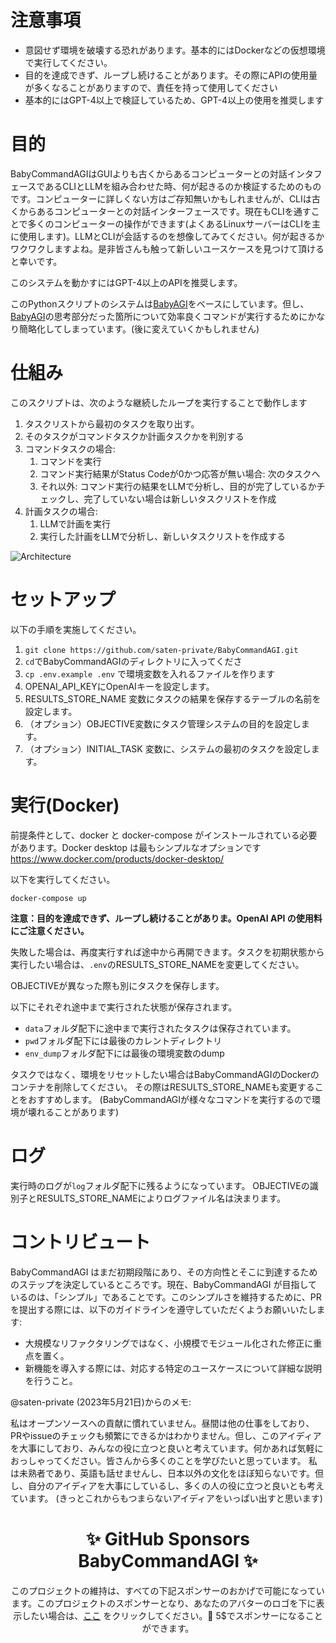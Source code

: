 # 注意事項

- 意図せず環境を破壊する恐れがあります。基本的にはDockerなどの仮想環境で実行してください。
- 目的を達成できず、ループし続けることがあります。その際にAPIの使用量が多くなることがありますので、責任を持って使用してください
- 基本的にはGPT-4以上で検証しているため、GPT-4以上の使用を推奨します

# 目的

BabyCommandAGIはGUIよりも古くからあるコンピューターとの対話インタフェースであるCLIとLLMを組み合わせた時、何が起きるのか検証するためのものです。コンピューターに詳しくない方はご存知無いかもしれませんが、CLIは古くからあるコンピューターとの対話インターフェースです。現在もCLIを通すことで多くのコンピューターの操作ができます(よくあるLinuxサーバーはCLIを主に使用します)。LLMとCLIが会話するのを想像してみてください。何が起きるかワクワクしますよね。是非皆さんも触って新しいユースケースを見つけて頂けると幸いです。

このシステムを動かすにはGPT-4以上のAPIを推奨します。

このPythonスクリプトのシステムは[BabyAGI](https://github.com/yoheinakajima/babyagi)をベースにしています。但し、[BabyAGI](https://github.com/yoheinakajima/babyagi)の思考部分だった箇所について効率良くコマンドが実行するためにかなり簡略化してしまっています。(後に変えていくかもしれません)

# 仕組み

このスクリプトは、次のような継続したループを実行することで動作します

1. タスクリストから最初のタスクを取り出す。
2. そのタスクがコマンドタスクか計画タスクかを判別する
3. コマンドタスクの場合:
    1. コマンドを実行
    2. コマンド実行結果がStatus Codeが0かつ応答が無い場合:
        次のタスクへ
    3. それ以外:
        コマンド実行の結果をLLMで分析し、目的が完了しているかチェックし、完了していない場合は新しいタスクリストを作成
4. 計画タスクの場合:
    1. LLMで計画を実行
    2. 実行した計画をLLMで分析し、新しいタスクリストを作成する

![Architecture](docs/Architecture.png)

# セットアップ

以下の手順を実施してください。

1. ```git clone https://github.com/saten-private/BabyCommandAGI.git```
2. ```cd```でBabyCommandAGIのディレクトリに入ってくださ
3. ```cp .env.example .env``` で環境変数を入れるファイルを作ります
4. OPENAI_API_KEYにOpenAIキーを設定します。
5. RESULTS_STORE_NAME 変数にタスクの結果を保存するテーブルの名前を設定します。
6. （オプション）OBJECTIVE変数にタスク管理システムの目的を設定します。
7. （オプション）INITIAL_TASK 変数に、システムの最初のタスクを設定します。

# 実行(Docker)

前提条件として、docker と docker-compose がインストールされている必要があります。Docker desktop は最もシンプルなオプションです https://www.docker.com/products/docker-desktop/

以下を実行してください。

```
docker-compose up
```

**注意：目的を達成できず、ループし続けることがありま。OpenAI API の使用料にご注意ください。**

失敗した場合は、再度実行すれば途中から再開できます。タスクを初期状態から実行したい場合は、```.env```のRESULTS_STORE_NAMEを変更してください。

OBJECTIVEが異なった際も別にタスクを保存します。

以下にそれぞれ途中まで実行された状態が保存されます。
- ```data```フォルダ配下に途中まで実行されたタスクは保存されています。
- ```pwd```フォルダ配下には最後のカレントディレクトリ
- ```env_dump```フォルダ配下には最後の環境変数のdump

タスクではなく、環境をリセットしたい場合はBabyCommandAGIのDockerのコンテナを削除してください。
その際はRESULTS_STORE_NAMEも変更することをおすすめします。
(BabyCommandAGIが様々なコマンドを実行するので環境が壊れることがあります)

# ログ

実行時のログが```log```フォルダ配下に残るようになっています。
OBJECTIVEの識別子とRESULTS_STORE_NAMEによりログファイル名は決まります。

# コントリビュート

BabyCommandAGI はまだ初期段階にあり、その方向性とそこに到達するためのステップを決定しているところです。現在、BabyCommandAGI が目指しているのは、「シンプル」であることです。このシンプルさを維持するために、PR を提出する際には、以下のガイドラインを遵守していただくようお願いいたします:

- 大規模なリファクタリングではなく、小規模でモジュール化された修正に重点を置く。
- 新機能を導入する際には、対応する特定のユースケースについて詳細な説明を行うこと。

@saten-private (2023年5月21日)からのメモ:

私はオープンソースへの貢献に慣れていません。昼間は他の仕事をしており、PRやissueのチェックも頻繁にできるかはわかりません。但し、このアイディアを大事にしており、みんなの役に立つと良いと考えています。何かあれば気軽におっしゃってください。皆さんから多くのことを学びたいと思っています。
私は未熟者であり、英語も話せませんし、日本以外の文化をほぼ知らないです。但し、自分のアイディアを大事にしているし、多くの人の役に立つと良いとも考えています。
(きっとこれからもつまらないアイディアをいっぱい出すと思います)

<h1 align="center">
  ✨ GitHub Sponsors BabyCommandAGI ✨
</h1>

<p align="center">
 このプロジェクトの維持は、すべての下記スポンサーのおかげで可能になっています。このプロジェクトのスポンサーとなり、あなたのアバターのロゴを下に表示したい場合は、<a href="https://github.com/sponsors/saten-private">ここ</a> をクリックしてください。💖 5$でスポンサーになることができます。
</p>

<p align="center">
<!-- sponsors --><!-- sponsors -->
</p>
